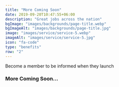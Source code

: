 ```yaml
---
title: "More Coming Soon"
date: 2019-09-20T10:47:55+06:00
description: "Great jobs across the nation"
bgImage: "images/backgrounds/page-title.webp"
bgImageAlt: "images/backgrounds/page-title.jpg"
image: "images/service/service-5.webp"
imageAlt: "images/service/service-5.jpg"
icon: "fa-code"
type: "benefits"
row: "2"
---
```


Become a member to be informed when they launch

### More Coming Soon...
